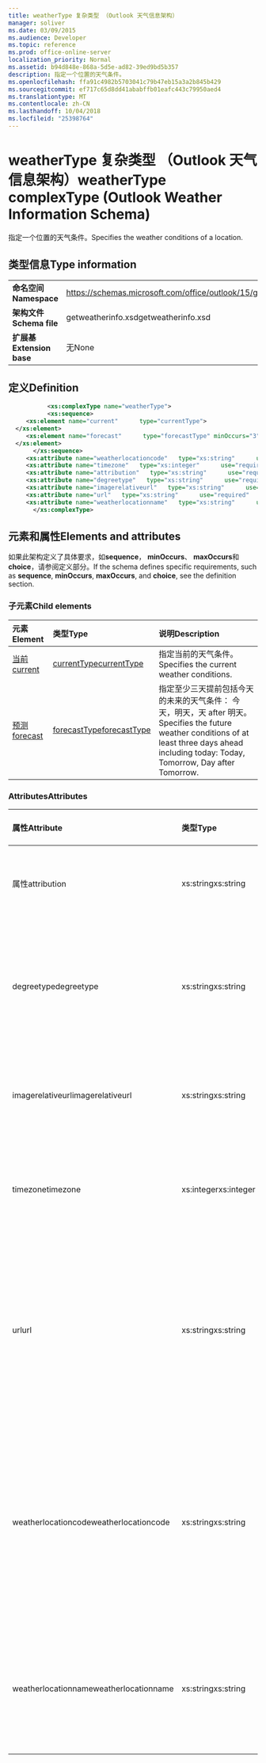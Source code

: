 ```yaml
---
title: weatherType 复杂类型 （Outlook 天气信息架构）
manager: soliver
ms.date: 03/09/2015
ms.audience: Developer
ms.topic: reference
ms.prod: office-online-server
localization_priority: Normal
ms.assetid: b94d848e-868a-5d5e-ad82-39ed9bd5b357
description: 指定一个位置的天气条件。
ms.openlocfilehash: ffa91c4982b5703041c79b47eb15a3a2b845b429
ms.sourcegitcommit: ef717c65d8dd41ababffb01eafc443c79950aed4
ms.translationtype: MT
ms.contentlocale: zh-CN
ms.lasthandoff: 10/04/2018
ms.locfileid: "25398764"
---
```

# <a name="weathertype-complextype-outlook-weather-information-schema"></a><span data-ttu-id="b6d61-103">weatherType 复杂类型 （Outlook 天气信息架构）</span><span class="sxs-lookup"><span data-stu-id="b6d61-103">weatherType complexType (Outlook Weather Information Schema)</span></span>

<span data-ttu-id="b6d61-104">指定一个位置的天气条件。</span><span class="sxs-lookup"><span data-stu-id="b6d61-104">Specifies the weather conditions of a location.</span></span>
  
## <a name="type-information"></a><span data-ttu-id="b6d61-105">类型信息</span><span class="sxs-lookup"><span data-stu-id="b6d61-105">Type information</span></span>

|||
|:-----|:-----|
|<span data-ttu-id="b6d61-106">**命名空间**</span><span class="sxs-lookup"><span data-stu-id="b6d61-106">**Namespace**</span></span> <br/> |https://schemas.microsoft.com/office/outlook/15/getweatherinfo.xsd  <br/> |
|<span data-ttu-id="b6d61-107">**架构文件**</span><span class="sxs-lookup"><span data-stu-id="b6d61-107">**Schema file**</span></span> <br/> |<span data-ttu-id="b6d61-108">getweatherinfo.xsd</span><span class="sxs-lookup"><span data-stu-id="b6d61-108">getweatherinfo.xsd</span></span>  <br/> |
|<span data-ttu-id="b6d61-109">**扩展基**</span><span class="sxs-lookup"><span data-stu-id="b6d61-109">**Extension base**</span></span> <br/> |<span data-ttu-id="b6d61-110">无</span><span class="sxs-lookup"><span data-stu-id="b6d61-110">None</span></span>  <br/> |
   
## <a name="definition"></a><span data-ttu-id="b6d61-111">定义</span><span class="sxs-lookup"><span data-stu-id="b6d61-111">Definition</span></span>

```XML
           <xs:complexType name="weatherType">
           <xs:sequence>
     <xs:element name="current"      type="currentType">
  </xs:element>  
     <xs:element name="forecast"      type="forecastType" minOccurs="3"     maxOccurs="unbounded"    >
  </xs:element>  
       </xs:sequence>
     <xs:attribute name="weatherlocationcode"   type="xs:string"      use="required"     />
     <xs:attribute name="timezone"   type="xs:integer"      use="required"     />
     <xs:attribute name="attribution"   type="xs:string"      use="required"     />
     <xs:attribute name="degreetype"   type="xs:string"      use="required"     />
     <xs:attribute name="imagerelativeurl"   type="xs:string"      use="required"     />
     <xs:attribute name="url"   type="xs:string"      use="required"     />
     <xs:attribute name="weatherlocationname"   type="xs:string"      use="required"     />
       </xs:complexType>

```

## <a name="elements-and-attributes"></a><span data-ttu-id="b6d61-112">元素和属性</span><span class="sxs-lookup"><span data-stu-id="b6d61-112">Elements and attributes</span></span>

<span data-ttu-id="b6d61-113">如果此架构定义了具体要求，如**sequence**， **minOccurs**、 **maxOccurs**和**choice**，请参阅定义部分。</span><span class="sxs-lookup"><span data-stu-id="b6d61-113">If the schema defines specific requirements, such as **sequence**, **minOccurs**, **maxOccurs**, and **choice**, see the definition section.</span></span> 
  
### <a name="child-elements"></a><span data-ttu-id="b6d61-114">子元素</span><span class="sxs-lookup"><span data-stu-id="b6d61-114">Child elements</span></span>

|<span data-ttu-id="b6d61-115">**元素**</span><span class="sxs-lookup"><span data-stu-id="b6d61-115">**Element**</span></span>|<span data-ttu-id="b6d61-116">**类型**</span><span class="sxs-lookup"><span data-stu-id="b6d61-116">**Type**</span></span>|<span data-ttu-id="b6d61-117">**说明**</span><span class="sxs-lookup"><span data-stu-id="b6d61-117">**Description**</span></span>|
|:-----|:-----|:-----|
|[<span data-ttu-id="b6d61-118">当前</span><span class="sxs-lookup"><span data-stu-id="b6d61-118">current</span></span>](current-element-weathertype-complextypeoutlook-weather-information-schema.md) <br/> |[<span data-ttu-id="b6d61-119">currentType</span><span class="sxs-lookup"><span data-stu-id="b6d61-119">currentType</span></span>](currenttype-complextype-outlook-weather-information-schema.md) <br/> |<span data-ttu-id="b6d61-120">指定当前的天气条件。</span><span class="sxs-lookup"><span data-stu-id="b6d61-120">Specifies the current weather conditions.</span></span>  <br/> |
|[<span data-ttu-id="b6d61-121">预测</span><span class="sxs-lookup"><span data-stu-id="b6d61-121">forecast</span></span>](forecast-element-weathertype-complextypeoutlook-weather-information-schema.md) <br/> |[<span data-ttu-id="b6d61-122">forecastType</span><span class="sxs-lookup"><span data-stu-id="b6d61-122">forecastType</span></span>](forecasttype-complextype-outlook-weather-information-schema.md) <br/> |<span data-ttu-id="b6d61-123">指定至少三天提前包括今天的未来的天气条件： 今天，明天，天 after 明天。</span><span class="sxs-lookup"><span data-stu-id="b6d61-123">Specifies the future weather conditions of at least three days ahead including today: Today, Tomorrow, Day after Tomorrow.</span></span>  <br/> |
   
### <a name="attributes"></a><span data-ttu-id="b6d61-124">Attributes</span><span class="sxs-lookup"><span data-stu-id="b6d61-124">Attributes</span></span>

|<span data-ttu-id="b6d61-125">**属性**</span><span class="sxs-lookup"><span data-stu-id="b6d61-125">**Attribute**</span></span>|<span data-ttu-id="b6d61-126">**类型**</span><span class="sxs-lookup"><span data-stu-id="b6d61-126">**Type**</span></span>|<span data-ttu-id="b6d61-127">**必需**</span><span class="sxs-lookup"><span data-stu-id="b6d61-127">**Required**</span></span>|<span data-ttu-id="b6d61-128">**说明**</span><span class="sxs-lookup"><span data-stu-id="b6d61-128">**Description**</span></span>|<span data-ttu-id="b6d61-129">**可能的值**</span><span class="sxs-lookup"><span data-stu-id="b6d61-129">**Possible values**</span></span>|
|:-----|:-----|:-----|:-----|:-----|
|<span data-ttu-id="b6d61-130">属性</span><span class="sxs-lookup"><span data-stu-id="b6d61-130">attribution</span></span>  <br/> |<span data-ttu-id="b6d61-131">xs:string</span><span class="sxs-lookup"><span data-stu-id="b6d61-131">xs:string</span></span>  <br/> |<span data-ttu-id="b6d61-132">必需</span><span class="sxs-lookup"><span data-stu-id="b6d61-132">required</span></span>  <br/> |<span data-ttu-id="b6d61-133">指定的天气信息的源。</span><span class="sxs-lookup"><span data-stu-id="b6d61-133">Specifies the source of the weather information.</span></span>  <br/> |<span data-ttu-id="b6d61-134">类型将一个值</span><span class="sxs-lookup"><span data-stu-id="b6d61-134">A value of the type xs:string</span></span>  <br/> |
|<span data-ttu-id="b6d61-135">degreetype</span><span class="sxs-lookup"><span data-stu-id="b6d61-135">degreetype</span></span>  <br/> |<span data-ttu-id="b6d61-136">xs:string</span><span class="sxs-lookup"><span data-stu-id="b6d61-136">xs:string</span></span>  <br/> |<span data-ttu-id="b6d61-137">必需</span><span class="sxs-lookup"><span data-stu-id="b6d61-137">required</span></span>  <br/> |<span data-ttu-id="b6d61-138">指定的位置，如摄氏度温度的单位。</span><span class="sxs-lookup"><span data-stu-id="b6d61-138">Specifies the unit for the temperature of the location for example, Celsius.</span></span>  <br/> |<span data-ttu-id="b6d61-139">C F</span><span class="sxs-lookup"><span data-stu-id="b6d61-139">C, F</span></span>  <br/> |
|<span data-ttu-id="b6d61-140">imagerelativeurl</span><span class="sxs-lookup"><span data-stu-id="b6d61-140">imagerelativeurl</span></span>  <br/> |<span data-ttu-id="b6d61-141">xs:string</span><span class="sxs-lookup"><span data-stu-id="b6d61-141">xs:string</span></span>  <br/> |<span data-ttu-id="b6d61-142">必需</span><span class="sxs-lookup"><span data-stu-id="b6d61-142">required</span></span>  <br/> |<span data-ttu-id="b6d61-143">指定位置的图像的 URL。</span><span class="sxs-lookup"><span data-stu-id="b6d61-143">Specifies the URL of the image for the location.</span></span>  <br/> |<span data-ttu-id="b6d61-144">类型将一个值</span><span class="sxs-lookup"><span data-stu-id="b6d61-144">A value of the type xs:string</span></span>  <br/> |
|<span data-ttu-id="b6d61-145">timezone</span><span class="sxs-lookup"><span data-stu-id="b6d61-145">timezone</span></span>  <br/> |<span data-ttu-id="b6d61-146">xs:integer</span><span class="sxs-lookup"><span data-stu-id="b6d61-146">xs:integer</span></span>  <br/> |<span data-ttu-id="b6d61-147">必需</span><span class="sxs-lookup"><span data-stu-id="b6d61-147">required</span></span>  <br/> |<span data-ttu-id="b6d61-148">指定格林威治标准时间偏移量。</span><span class="sxs-lookup"><span data-stu-id="b6d61-148">Specifies the GMT offset.</span></span>  <br/> |<span data-ttu-id="b6d61-149">-11 和 12 非独占之间的值</span><span class="sxs-lookup"><span data-stu-id="b6d61-149">A value between -11 and 12 inclusive</span></span>  <br/> |
|<span data-ttu-id="b6d61-150">url</span><span class="sxs-lookup"><span data-stu-id="b6d61-150">url</span></span>  <br/> |<span data-ttu-id="b6d61-151">xs:string</span><span class="sxs-lookup"><span data-stu-id="b6d61-151">xs:string</span></span>  <br/> |<span data-ttu-id="b6d61-152">必需</span><span class="sxs-lookup"><span data-stu-id="b6d61-152">required</span></span>  <br/> |<span data-ttu-id="b6d61-153">指定包含指定的位置的天气信息的天气服务网页的 URL。</span><span class="sxs-lookup"><span data-stu-id="b6d61-153">Specifies the URL for the web page of the weather service that contains weather information for the specified location.</span></span>  <br/> |<span data-ttu-id="b6d61-154">类型将一个值</span><span class="sxs-lookup"><span data-stu-id="b6d61-154">A value of the type xs:string</span></span>  <br/> |
|<span data-ttu-id="b6d61-155">weatherlocationcode</span><span class="sxs-lookup"><span data-stu-id="b6d61-155">weatherlocationcode</span></span>  <br/> |<span data-ttu-id="b6d61-156">xs:string</span><span class="sxs-lookup"><span data-stu-id="b6d61-156">xs:string</span></span>  <br/> |<span data-ttu-id="b6d61-157">必需</span><span class="sxs-lookup"><span data-stu-id="b6d61-157">required</span></span>  <br/> |<span data-ttu-id="b6d61-158">指定与用于区分具有相同名称的多个位置的位置相关联的代码。</span><span class="sxs-lookup"><span data-stu-id="b6d61-158">Specifies the code that is associated with the location used to distinguish multiple location that have the same name.</span></span>  <br/> |<span data-ttu-id="b6d61-159">类型将一个值</span><span class="sxs-lookup"><span data-stu-id="b6d61-159">A value of the type xs:string</span></span>  <br/> |
|<span data-ttu-id="b6d61-160">weatherlocationname</span><span class="sxs-lookup"><span data-stu-id="b6d61-160">weatherlocationname</span></span>  <br/> |<span data-ttu-id="b6d61-161">xs:string</span><span class="sxs-lookup"><span data-stu-id="b6d61-161">xs:string</span></span>  <br/> |<span data-ttu-id="b6d61-162">必需</span><span class="sxs-lookup"><span data-stu-id="b6d61-162">required</span></span>  <br/> |<span data-ttu-id="b6d61-163">在下拉列表控件中指定的位置的显示名称。</span><span class="sxs-lookup"><span data-stu-id="b6d61-163">Specifies the name of the location that appears in the drop-down control.</span></span>  <br/> |<span data-ttu-id="b6d61-164">类型将一个值</span><span class="sxs-lookup"><span data-stu-id="b6d61-164">A value of the type xs:string</span></span>  <br/> |
   

